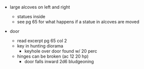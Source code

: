 - large alcoves on left and right 
    - statues inside
    - see pg 65 for what happens if a statue in alcoves are moved

- door 
    - read excerpt pg 65 col 2
    - key in hunting diorama 
        - keyhole over door found w/ 20 perc
    - hinges can be broken (ac 12 20 hp)
        - door falls inward 2d6 bludgeoning